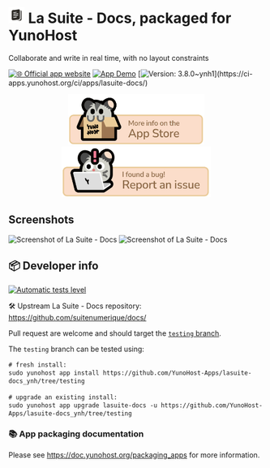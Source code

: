 <!--
N.B.: This README was automatically generated by <https://github.com/YunoHost/apps_tools/blob/main/readme_generator>
It shall NOT be edited by hand.
-->

<h1>
  <img src="https://raw.githubusercontent.com/YunoHost/apps/main/logos/lasuite-docs.png" width="32px" alt="Logo of La Suite - Docs">
  La Suite - Docs, packaged for YunoHost
</h1>

Collaborate and write in real time, with no layout constraints

[![🌐 Official app website](https://img.shields.io/badge/Official_app_website-darkgreen?style=for-the-badge)](https://docs.numerique.gouv.fr)
[![App Demo](https://img.shields.io/badge/App_Demo-blue?style=for-the-badge)](https://docs.numerique.gouv.fr)
[![Version: 3.8.0~ynh1](https://img.shields.io/badge/Version-3.8.0~ynh1-rgb(18,138,11)?style=for-the-badge)](https://ci-apps.yunohost.org/ci/apps/lasuite-docs/)

<div align="center">
<a href="https://apps.yunohost.org/app/lasuite-docs"><img height="100px" src="https://github.com/YunoHost/yunohost-artwork/raw/refs/heads/main/badges/neopossum-badges/badge_more_info_on_the_appstore.svg"/></a>
<a href="https://github.com/YunoHost-Apps/lasuite-docs_ynh/issues"><img height="100px" src="https://github.com/YunoHost/yunohost-artwork/raw/refs/heads/main/badges/neopossum-badges/badge_report_an_issue.svg"/></a>
</div>


## Screenshots
![Screenshot of La Suite - Docs](./doc/screenshots/example_en.jpg)
![Screenshot of La Suite - Docs](./doc/screenshots/example_fr.jpg)

## 📦 Developer info

[![Automatic tests level](https://apps.yunohost.org/badge/cilevel/lasuite-docs)](https://ci-apps.yunohost.org/ci/apps/lasuite-docs/)

🛠️ Upstream La Suite - Docs repository: <https://github.com/suitenumerique/docs/>

Pull request are welcome and should target the [`testing` branch](https://github.com/YunoHost-Apps/lasuite-docs_ynh/tree/testing).

The `testing` branch can be tested using:
```
# fresh install:
sudo yunohost app install https://github.com/YunoHost-Apps/lasuite-docs_ynh/tree/testing

# upgrade an existing install:
sudo yunohost app upgrade lasuite-docs -u https://github.com/YunoHost-Apps/lasuite-docs_ynh/tree/testing
```

### 📚 App packaging documentation

Please see <https://doc.yunohost.org/packaging_apps> for more information.